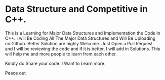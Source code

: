 # Data Structure and Competitive in C++.

This is a Learning for Major Data Structures and Implementation the Code in C++.
I will Be Coding All The Major Data Structures and Will Be Uploading on Github.
Better Solution are highly Welcome. Just Open a Pull Request and I will be reviewing the code 
and if it is better, I will add in Solutions. This will help me and more people to learn from each other.

Kindly do Share your code. I Want to Learn more.

Peace out
